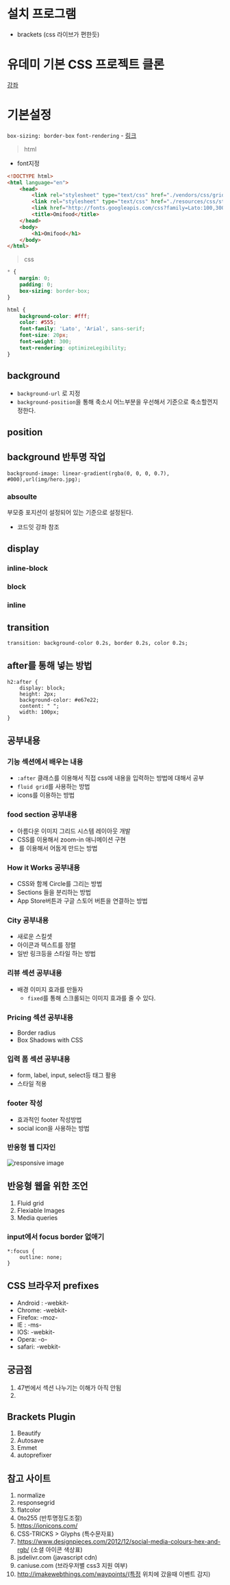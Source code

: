 # 설치 프로그램
- brackets (css 라이브가 편한듯)

# 유데미 기본 CSS 프로젝트 클론
[강좌](https://www.udemy.com/design-and-develop-a-killer-website-with-html5-and-css3)

# 기본설정
`box-sizing: border-box`
`font-rendering` - [링크](https://css-tricks.com/almanac/properties/t/text-rendering/)

> html

- font지정
```html
<!DOCTYPE html>
<html language="en">
    <head>
        <link rel="stylesheet" type="text/css" href="./vendors/css/grid.css">
        <link rel="stylesheet" type="text/css" href="./resources/css/style.css">
        <link href="http://fonts.googleapis.com/css?family=Lato:100,300,400,300italic" rel='stylesheet' type="text/css">
        <title>Omifood</title>
    </head>
    <body>
        <h1>Omifood</h1>
    </body>
</html>
```

> css

```css
* {
    margin: 0;
    padding: 0;
    box-sizing: border-box;
}

html {
    background-color: #fff;
    color: #555;
    font-family: 'Lato', 'Arial', sans-serif;
    font-size: 20px;
    font-weight: 300;
    text-rendering: optimizeLegibility;
}
```

## background
- `background-url` 로 지정
- `background-position`을 통해 축소시 어느부분을 우선해서 기준으로 축소할껀지 정한다. 

## position

## background 반투명 작업

```
background-image: linear-gradient(rgba(0, 0, 0, 0.7), #000),url(img/hero.jpg);
```



### absoulte
부모중 포지션이 설정되어 있는 기준으로 설정된다. 

- 코드잇 강좌 참조

## display

### inline-block

### block

### inline

## transition
```
transition: background-color 0.2s, border 0.2s, color 0.2s;
```

## after를 통해 넣는 방법

```
h2:after {
    display: block;
    height: 2px;
    background-color: #e67e22;
    content: " ";
    width: 100px;    
}
```
## 공부내용

### 기능 섹션에서 배우는 내용

- `:after` 클래스를 이용해서 직접 css에 내용을 입력하는 방법에 대해서 공부
- `fluid grid`를 사용하는 방법
- icons를 이용하는 방법

### food section 공부내용
- 아름다운 이미지 그리드 시스템 레이아웃 개발
- CSS를 이용해서 zoom-in 애니메이션 구현
- <img> 를 이용해서 어둡게 만드는 방법

### How it Works 공부내용
- CSS와 함께 Circle를 그리는 방법
- Sections 들을 분리하는 방법
- App Store버튼과 구글 스토어 버튼을 연결하는 방법

### City 공부내용
- 새로운 스킬셋
- 아이콘과 텍스트를 정렬
- 일반 링크등을 스타일 하는 방법

### 리뷰 섹션 공부내용
- 배경 이미지 효과를 만들자
    - `fixed`를 통해 스크롤되는 이미지 효과를 줄 수 있다.

### Pricing 섹션 공부내용
- Border radius
- Box Shadows with CSS

### 입력 폼 섹션 공부내용
- form, label, input, select등 태그 활용
- 스타일 적용

### footer 작성
- 효과적인 footer 작성방법
- social icon을 사용하는 방법

### 반응형 웹 디자인
![responsive image](20190404_171357.png)

## 반응형 웹을 위한 조언

1. Fluid grid
2. Flexiable Images
3. Media queries


### input에서 focus border 없애기
```
*:focus {
    outline: none;
}
```

## CSS 브라우저 prefixes
- Android : -webkit-
- Chrome: -webkit-
- Firefox: -moz-
- IE : -ms-
- IOS: -webkit-
- Opera: -o-
- safari: -webkit-

## 궁금점
1. 47번에서 섹션 나누기는 이해가 아직 안됨
2. 

## Brackets Plugin
1. Beautify
2. Autosave
3. Emmet
4. autoprefixer

## 참고 사이트
1. normalize
2. responsegrid
3. flatcolor
4. 0to255 (반투명정도조절)
5. https://ionicons.com/
6. CSS-TRICKS > Glyphs (특수문자표)
7. https://www.designpieces.com/2012/12/social-media-colours-hex-and-rgb/ (소셜 아이콘 색상표)
8. jsdelivr.com (javascript cdn)
9. caniuse.com (브라우저별 css3 지원 여부)
10. http://imakewebthings.com/waypoints/(특정 위치에 갔을때 이벤트 감지)